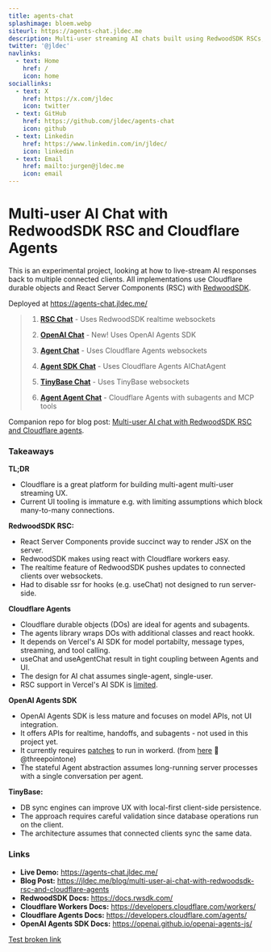 ```yaml
---
title: agents-chat
splashimage: bloem.webp
siteurl: https://agents-chat.jldec.me
description: Multi-user streaming AI chats built using RedwoodSDK RSCs, Cloudflare Agents, Vercel AI SDK, and OpenAI Agents SDK.
twitter: '@jldec'
navlinks:
  - text: Home
    href: /
    icon: home
sociallinks:
  - text: X
    href: https://x.com/jldec
    icon: twitter
  - text: GitHub
    href: https://github.com/jldec/agents-chat
    icon: github
  - text: Linkedin
    href: https://www.linkedin.com/in/jldec/
    icon: linkedin
  - text: Email
    href: mailto:jurgen@jldec.me
    icon: email
---
```


# Multi-user AI Chat with RedwoodSDK RSC and Cloudflare Agents

This is an experimental project, looking at how to live-stream AI responses back to multiple connected clients. All implementations use Cloudflare durable objects and React Server Components (RSC) with [RedwoodSDK](https://rwsdk.com/).

Deployed at https://agents-chat.jldec.me/

> 1. **[RSC Chat](https://agents-chat.jldec.me/chat-rsc)** - Uses RedwoodSDK realtime websockets
>
> 2. **[OpenAI Chat](https://agents-chat.jldec.me/chat-openai-sdk)** - New! Uses OpenAI Agents SDK
>
> 3. **[Agent Chat](https://agents-chat.jldec.me/chat-agent)** - Uses Cloudflare Agents websockets
>
> 4. **[Agent SDK Chat](https://agents-chat.jldec.me/chat-agent-sdk)** - Uses Cloudflare Agents AIChatAgent
>
> 5. **[TinyBase Chat](https://agents-chat.jldec.me/chat-tinybase)** - Uses TinyBase websockets
>
> 6. **[Agent Agent Chat](https://agents-chat.jldec.me/chat-agent-agent)** - Cloudflare Agents with subagents and MCP tools

Companion repo for blog post: [Multi-user AI chat with RedwoodSDK RSC and Cloudflare agents](https://jldec.me/blog/multi-user-ai-chat-with-redwoodsdk-rsc-and-cloudflare-agents).

### Takeaways
**TL;DR**
- Cloudflare is a great platform for building multi-agent multi-user streaming UX.
- Current UI tooling is immature e.g. with limiting assumptions which block many-to-many connections.

**RedwoodSDK RSC:**
- React Server Components provide succinct way to render JSX on the server.
- RedwoodSDK makes using react with Cloudflare workers easy.
- The realtime feature of RedwoodSDK pushes updates to connected clients over websockets.
- Had to disable ssr for hooks (e.g. useChat) not designed to run server-side.

**Cloudflare Agents**
- Cloudflare durable objects (DOs) are ideal for agents and subagents.
- The agents library wraps DOs with additional classes and react hookk.
- It depends on Vercel's AI SDK for model portabilty, message types, streaming, and tool calling.
- useChat and useAgentChat result in tight coupling between Agents and UI.
- The design for AI chat assumes single-agent, single-user.
- RSC support in Vercel's AI SDK is [limited](https://ai-sdk.dev/docs/ai-sdk-rsc/migrating-to-ui).

**OpenAI Agents SDK**
- OpenAI Agents SDK is less mature and focuses on model APIs, not UI integration.
- It offers APIs for realtime, handoffs, and subagents - not used in this project yet.
- It currently requires [patches](https://github.com/jldec/agents-chat/tree/main/patches) to run in workerd. (from [here](https://github.com/cloudflare/agents/tree/main/patches) 🙏 @threepointone)
- The stateful Agent abstraction assumes long-running server processes with a single conversation per agent.

**TinyBase:**
- DB sync engines can improve UX with local-first client-side persistence.
- The approach requires careful validation since database operations run on the client.
- The architecture assumes that connected clients sync the same data.

### Links
- **Live Demo:** https://agents-chat.jldec.me/
- **Blog Post:** https://jldec.me/blog/multi-user-ai-chat-with-redwoodsdk-rsc-and-cloudflare-agents
- **RedwoodSDK Docs:** https://docs.rwsdk.com/
- **Cloudflare Workers Docs:** https://developers.cloudflare.com/workers/
- **Cloudflare Agents Docs:** https://developers.cloudflare.com/agents/
- **OpenAI Agents SDK Docs:** https://openai.github.io/openai-agents-js/

[Test broken link](broken-link)